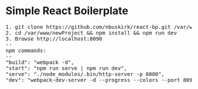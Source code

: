 <h1>Simple React Boilerplate</h1>
<pre>
1. git clone https://github.com/nbuskirk/react-bp.git /var/www/newProject
2. cd /var/www/newProject && npm install && npm run dev
3. Browse http://localhost:8090
--
npm commands:
--
"build": "webpack -d",
"start": "npm run serve | npm run dev",
"serve": "./node_modules/.bin/http-server -p 8080",
"dev": "webpack-dev-server -d --progress --colors --port 8090"
</pre>
